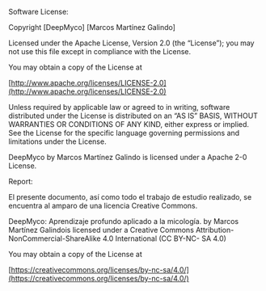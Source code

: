 Software License:

Copyright [DeepMyco] [Marcos Martı́nez Galindo]

Licensed under the Apache License, Version 2.0 (the “License”); you may not use this file except in compliance with the License. 

You may obtain a copy of the License at

[http://www.apache.org/licenses/LICENSE-2.0](http://www.apache.org/licenses/LICENSE-2.0)

Unless required by applicable law or agreed to in writing, software distributed under the License is distributed on an “AS IS” BASIS, WITHOUT WARRANTIES OR CONDITIONS OF ANY KIND, either express or implied. See the License for the specific language governing permissions and
limitations under the License.

DeepMyco by Marcos Martı́nez Galindo is licensed under a Apache 2-0 License.

Report:

El presente documento, ası́ como todo el trabajo de estudio realizado, se encuentra al amparo de una licencia Creative Commons.

DeepMyco: Aprendizaje profundo aplicado a la micologı́a. by Marcos Martı́nez Galindois licensed under a Creative Commons Attribution-NonCommercial-ShareAlike 4.0 International (CC BY-NC-
SA 4.0)

You may obtain a copy of the License at

[https://creativecommons.org/licenses/by-nc-sa/4.0/](https://creativecommons.org/licenses/by-nc-sa/4.0/)


